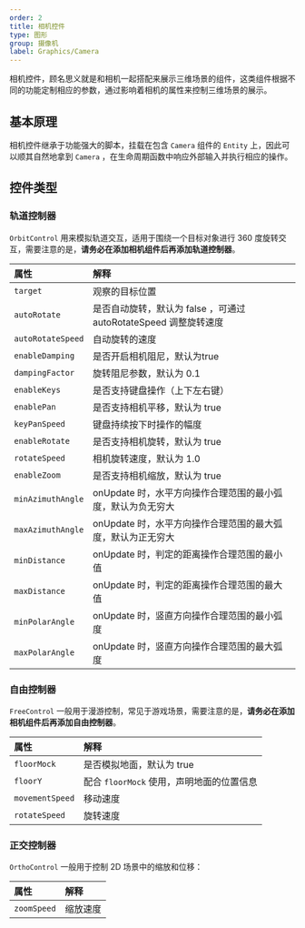 ```yaml
---
order: 2
title: 相机控件
type: 图形
group: 摄像机
label: Graphics/Camera
---
```


相机控件，顾名思义就是和相机一起搭配来展示三维场景的组件，这类组件根据不同的功能定制相应的参数，通过影响着相机的属性来控制三维场景的展示。

## 基本原理

相机控件继承于功能强大的脚本，挂载在包含 `Camera` 组件的 `Entity` 上，因此可以顺其自然地拿到 `Camera` ，在生命周期函数中响应外部输入并执行相应的操作。

## 控件类型

### 轨道控制器

`OrbitControl` 用来模拟轨道交互，适用于围绕一个目标对象进行 360 度旋转交互，需要注意的是，**请务必在添加相机组件后再添加轨道控制器**。

<playground src="gltf-basic.ts"></playground>

|属性|解释|
|:--|:--|
|`target`|观察的目标位置|
|`autoRotate`|是否自动旋转，默认为 false ，可通过 autoRotateSpeed 调整旋转速度|
|`autoRotateSpeed`|自动旋转的速度|
|`enableDamping`| 是否开启相机阻尼，默认为true|
|`dampingFactor` | 旋转阻尼参数，默认为 0.1|
|`enableKeys`| 是否支持键盘操作（上下左右键）|
|`enablePan`| 是否支持相机平移，默认为 true| 
|`keyPanSpeed` | 键盘持续按下时操作的幅度| 
|`enableRotate` | 是否支持相机旋转，默认为 true| 
|`rotateSpeed` | 相机旋转速度，默认为 1.0| 
|`enableZoom`| 是否支持相机缩放，默认为 true| 
|`minAzimuthAngle`| onUpdate 时，水平方向操作合理范围的最小弧度，默认为负无穷大| 
|`maxAzimuthAngle`| onUpdate 时，水平方向操作合理范围的最大弧度，默认为正无穷大| 
|`minDistance` | onUpdate 时，判定的距离操作合理范围的最小值| 
|`maxDistance` | onUpdate 时，判定的距离操作合理范围的最大值| 
|`minPolarAngle` | onUpdate 时，竖直方向操作合理范围的最小弧度| 
|`maxPolarAngle` | onUpdate 时，竖直方向操作合理范围的最大弧度|

### 自由控制器

`FreeControl` 一般用于漫游控制，常见于游戏场景，需要注意的是，**请务必在添加相机组件后再添加自由控制器**。

<playground src="controls-free.ts"></playground>

|属性|解释|
|:--|:--|
|`floorMock` | 是否模拟地面，默认为 true |
|`floorY` | 配合 `floorMock` 使用，声明地面的位置信息 |
|`movementSpeed` | 移动速度 |
|`rotateSpeed` | 旋转速度 |

### 正交控制器

`OrthoControl` 一般用于控制 2D 场景中的缩放和位移：

<playground src="ortho-control.ts"></playground>

|属性|解释|
|:--|:--|
|`zoomSpeed`| 缩放速度 |
